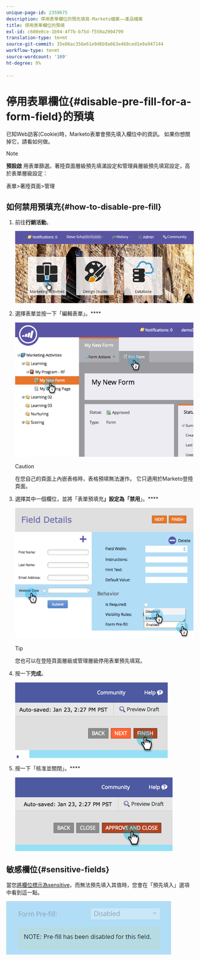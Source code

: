 ```yaml
---
unique-page-id: 2359675
description: 停用表單欄位的預先填寫-Marketo檔案——產品檔案
title: 停用表單欄位的預填
exl-id: c600e0ce-1b94-4f7b-b75d-f550a2904799
translation-type: tm+mt
source-git-commit: 35e86ac356e61e9d6b9a663e468ced1e9a947144
workflow-type: tm+mt
source-wordcount: '169'
ht-degree: 0%

---
```


# 停用表單欄位{#disable-pre-fill-for-a-form-field}的預填

已知Web訪客(Cookie)時，Marketo表單會預先填入欄位中的資訊。 如果你想關掉它，請看如何做。

>[!NOTE]
>
>**預設啟** 用表單篩選。著陸頁面層級預先填滿設定和管理員層級預先填寫設定，高於表單層級設定：
>
>表單>著陸頁面>管理

## 如何禁用預填充{#how-to-disable-pre-fill}

1. 前往&#x200B;**行銷活動**。

   ![](assets/login-marketing-activities-7.png)

1. 選擇表單並按一下「編輯表單」。****

   ![](assets/image2014-9-15-14-3a26-3a46.png)

   >[!CAUTION]
   >
   >在您自己的頁面上內嵌表格時，表格預填無法運作。 它只適用於Marketo登陸頁面。

1. 選擇其中一個欄位，並將「表單預填充&#x200B;**」設定為「禁用**」。****

   ![](assets/image2014-9-15-14-3a26-3a54.png)

   >[!TIP]
   >
   >您也可以在登陸頁面層級或管理層級停用表單預先填寫。

1. 按一下&#x200B;**完成**。

   ![](assets/image2014-9-15-14-3a27-3a1.png)

1. 按一下「核准並關閉」。****

   ![](assets/image2014-9-15-14-3a27-3a6.png)

## 敏感欄位{#sensitive-fields}

當您[將欄位標示為sensitive](/help/marketo/product-docs/administration/field-management/mark-a-field-as-sensitive.md)，而無法預先填入其值時，您會在「預先填入」選項中看到這一點。

![](assets/disable-pre-fill.png)